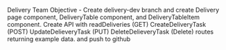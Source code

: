 Delivery Team Objective - Create delivery-dev branch and create Delivery page component, DeliveryTable component, and DeliveryTableItem component.
Create API with readDeliveries (GET)
CreateDeliveryTask (POST) 
UpdateDelieveryTask (PUT) 
DeleteDelieveryTask (Delete) routes returning example data. and push to github
